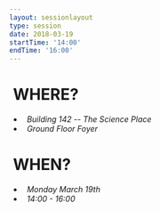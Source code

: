 ```yaml
---
layout: sessionlayout
type: session
date: 2018-03-19
startTime: '14:00'
endTime: '16:00'
---
```


&nbsp;WHERE?
============
- &nbsp;&nbsp;*Building 142 -- The Science Place*
- &nbsp;&nbsp;*Ground Floor Foyer*

&nbsp;WHEN?
===========

- &nbsp;&nbsp;*Monday March 19th* 
- &nbsp;&nbsp;*14:00 - 16:00*
